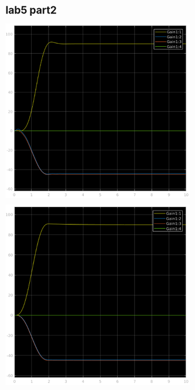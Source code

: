 # lab5 part2
![using joint positions PID gains only ](https://github.com/ORaZn/robt403labs/blob/main/Lab%205%20part%202-20201022/plot1.png)

![using inverse dynamic model plus joint velocity PID ](https://github.com/ORaZn/robt403labs/blob/main/Lab%205%20part%202-20201022/plot2.png)

